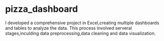 # pizza_dashboard
I developed a comprehensive project in Excel,creating multiple dashboards and tables to analyze the data. This process involved serveral stages,inculding data preprocessing,data cleaning and data visualization.
